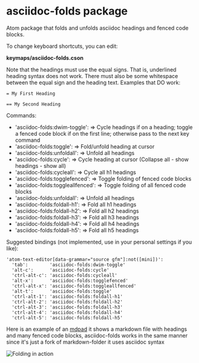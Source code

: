 # asciidoc-folds package

Atom package that folds and unfolds asciidoc headings and fenced code blocks.

To change keyboard shortcuts, you can edit:

**keymaps/asciidoc-folds.cson**

Note that the headings must use the equal signs. That is, underlined heading syntax does not work.
There must also be some whitespace between the equal sign and the heading text. Examples that DO work:

`= My First Heading`

`== My Second Heading`

Commands:
  * 'asciidoc-folds:dwim-toggle': => Cycle headings if on a heading; toggle a fenced code block if on the first line; otherwise pass to the next key command
  * 'asciidoc-folds:toggle': => Fold/unfold heading at cursor
  * 'asciidoc-folds:unfoldall': => Unfold all headings
  * 'asciidoc-folds:cycle': => Cycle heading at cursor (Collapse all - show headings - show all)
  * 'asciidoc-folds:cycleall': => Cycle all h1 headings
  * 'asciidoc-folds:togglefenced': => Toggle folding of fenced code blocks
  * 'asciidoc-folds:toggleallfenced': => Toggle folding of all fenced code blocks
  * 'asciidoc-folds:unfoldall': => Unfold all headings
  * 'asciidoc-folds:foldall-h1': => Fold all h1 headings
  * 'asciidoc-folds:foldall-h2': => Fold all h2 headings
  * 'asciidoc-folds:foldall-h3': => Fold all h3 headings
  * 'asciidoc-folds:foldall-h4': => Fold all h4 headings
  * 'asciidoc-folds:foldall-h5': => Fold all h5 headings


Suggested bindings (not implemented, use in your personal settings if you like):

```
'atom-text-editor[data-grammar="source gfm"]:not([mini])':
  'tab':        'asciidoc-folds:dwim-toggle'
  'alt-c':      'asciidoc-folds:cycle'
  'ctrl-alt-c': 'asciidoc-folds:cycleall'
  'alt-x':      'asciidoc-folds:togglefenced'
  'ctrl-alt-x': 'asciidoc-folds:toggleallfenced'
  'alt-t':      'asciidoc-folds:toggle'
  'ctrl-alt-1': 'asciidoc-folds:foldall-h1'
  'ctrl-alt-2': 'asciidoc-folds:foldall-h2'
  'ctrl-alt-3': 'asciidoc-folds:foldall-h3'
  'ctrl-alt-4': 'asciidoc-folds:foldall-h4'
  'ctrl-alt-5': 'asciidoc-folds:foldall-h5'
```

Here is an example of an [mdpad](https://github.com/tshort/mdpad/tree/gh-pages)
it shows a markdown file with headings and many fenced code blocks, asciidoc-folds works in the same manner since it's just a fork of markdown-folder it uses asciidoc syntax

![Folding in action](https://github.com/tshort/markdown-folder/raw/master/markdown-folder-mdpad.gif)

